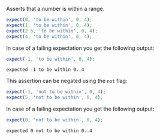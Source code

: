 Asserts that a number is within a range.

```js
expect(0, 'to be within', 0, 4);
expect(1, 'to be within', 0, 4);
expect(2.5, 'to be within', 0, 4);
expect(4, 'to be within', 0, 4);
```

In case of a failing expectation you get the following output:

```js
expect(-1, 'to be within', 0, 4);
```

```output
expected -1 to be within 0..4
```

This assertion can be negated using the `not` flag:

```js
expect(-1, 'not to be within', 0, 4);
expect(5, 'not to be within', 0, 4);
```

In case of a failing expectation you get the following output:

```js
expect(0, 'not to be within', 0, 4);
```

```output
expected 0 not to be within 0..4
```
